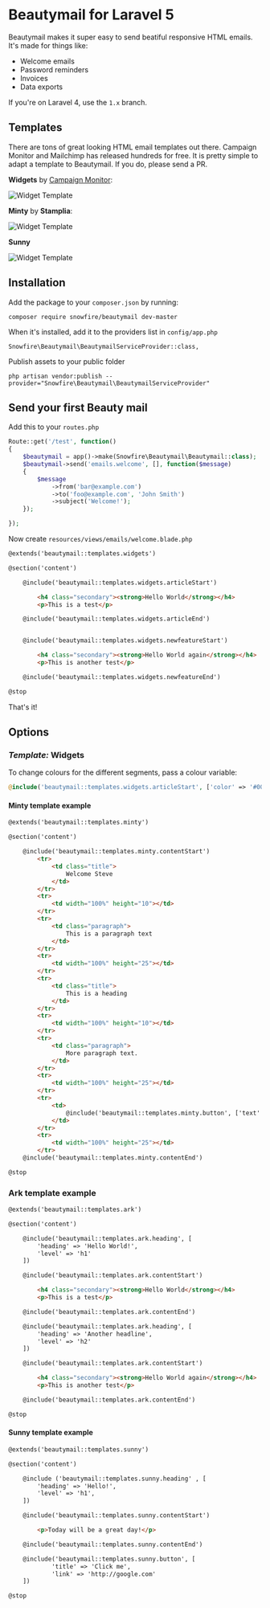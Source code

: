 # Beautymail for Laravel 5

Beautymail makes it super easy to send beatiful responsive HTML emails. It's made for things like:

* Welcome emails
* Password reminders
* Invoices
* Data exports

If you're on Laravel 4, use the `1.x` branch.

## Templates

There are tons of great looking HTML email templates out there. Campaign Monitor and Mailchimp has released hundreds for free. It is pretty simple to adapt a template to Beautymail. If you do, please send a PR.

__Widgets__ by [Campaign Monitor](https://www.campaignmonitor.com/templates/all/):

![Widget Template](screenshots/widgets.png?raw=true "Widgets template")

__Minty__ by __Stamplia__:

![Widget Template](screenshots/minty.png?raw=true "Widgets template")

__Sunny__

![Widget Template](screenshots/sunny.png?raw=true "Sunny template")

## Installation

Add the package to your `composer.json` by running:

    composer require snowfire/beautymail dev-master

When it's installed, add it to the providers list in `config/app.php`

	Snowfire\Beautymail\BeautymailServiceProvider::class,

Publish assets to your public folder

    php artisan vendor:publish --provider="Snowfire\Beautymail\BeautymailServiceProvider"

## Send your first Beauty mail

Add this to your `routes.php`

```php
Route::get('/test', function()
{
	$beautymail = app()->make(Snowfire\Beautymail\Beautymail::class);
    $beautymail->send('emails.welcome', [], function($message)
    {
        $message
			->from('bar@example.com')
			->to('foo@example.com', 'John Smith')
			->subject('Welcome!');
    });

});
```

Now create `resources/views/emails/welcome.blade.php`

```html
@extends('beautymail::templates.widgets')

@section('content')

	@include('beautymail::templates.widgets.articleStart')

		<h4 class="secondary"><strong>Hello World</strong></h4>
		<p>This is a test</p>

	@include('beautymail::templates.widgets.articleEnd')


	@include('beautymail::templates.widgets.newfeatureStart')

		<h4 class="secondary"><strong>Hello World again</strong></h4>
		<p>This is another test</p>

	@include('beautymail::templates.widgets.newfeatureEnd')

@stop
```

That's it!

## Options

### _Template:_ Widgets

To change colours for the different segments, pass a colour variable:

```php
@include('beautymail::templates.widgets.articleStart', ['color' => '#0000FF'])
```

#### Minty template example

```html
@extends('beautymail::templates.minty')

@section('content')

	@include('beautymail::templates.minty.contentStart')
		<tr>
			<td class="title">
				Welcome Steve
			</td>
		</tr>
		<tr>
			<td width="100%" height="10"></td>
		</tr>
		<tr>
			<td class="paragraph">
				This is a paragraph text
			</td>
		</tr>
		<tr>
			<td width="100%" height="25"></td>
		</tr>
		<tr>
			<td class="title">
				This is a heading
			</td>
		</tr>
		<tr>
			<td width="100%" height="10"></td>
		</tr>
		<tr>
			<td class="paragraph">
				More paragraph text.
			</td>
		</tr>
		<tr>
			<td width="100%" height="25"></td>
		</tr>
		<tr>
			<td>
				@include('beautymail::templates.minty.button', ['text' => 'Sign in', 'link' => '#'])
			</td>
		</tr>
		<tr>
			<td width="100%" height="25"></td>
		</tr>
	@include('beautymail::templates.minty.contentEnd')

@stop
```

### Ark template example

```html
@extends('beautymail::templates.ark')

@section('content')

    @include('beautymail::templates.ark.heading', [
		'heading' => 'Hello World!',
		'level' => 'h1'
	])

    @include('beautymail::templates.ark.contentStart')

        <h4 class="secondary"><strong>Hello World</strong></h4>
        <p>This is a test</p>

    @include('beautymail::templates.ark.contentEnd')

    @include('beautymail::templates.ark.heading', [
		'heading' => 'Another headline',
		'level' => 'h2'
	])

    @include('beautymail::templates.ark.contentStart')

        <h4 class="secondary"><strong>Hello World again</strong></h4>
        <p>This is another test</p>

    @include('beautymail::templates.ark.contentEnd')

@stop
```

#### Sunny template example

```html
@extends('beautymail::templates.sunny')

@section('content')

    @include ('beautymail::templates.sunny.heading' , [
        'heading' => 'Hello!',
        'level' => 'h1',
    ])

    @include('beautymail::templates.sunny.contentStart')

        <p>Today will be a great day!</p>

    @include('beautymail::templates.sunny.contentEnd')

    @include('beautymail::templates.sunny.button', [
        	'title' => 'Click me',
        	'link' => 'http://google.com'
    ])

@stop
```
